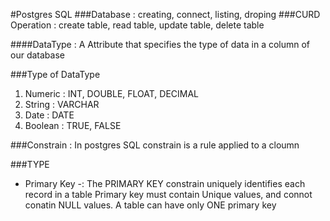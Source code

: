 #Postgres SQL
###Database : 
creating, connect, listing, droping
###CURD Operation : 
create table, read table, update table, delete table

####DataType :
 A Attribute that specifies the type of data in a column of our database

###Type of DataType 
1. Numeric : INT, DOUBLE, FLOAT, DECIMAL
2. String : VARCHAR
3. Date : DATE
4. Boolean : TRUE, FALSE


###Constrain : 
In postgres SQL  constrain is a rule applied to a cloumn

###TYPE 
* Primary Key -:
The PRIMARY KEY constrain uniquely identifies each record in a table
Primary key must contain Unique values, and connot conatin NULL values.
A table can have only ONE primary key
